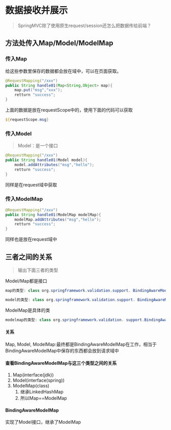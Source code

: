 # 数据接收并展示

> SpringMVC除了使用原生request/session还怎么把数据传给前端？

## 方法处传入Map/Model/ModelMap

### 传入Map

给这些参数里保存的数据都会放在域中，可以在页面获取。

```java
@RequestMapping("/xxx")
public String handle01(Map<String,Object> map){
    map.put("msg","xxx");
    retturn "success";
}
```

上面的数据是放在requestScope中的，使用下面的代码可以获取

```jsp
${requestScope.msg}
```

### 传入Model

> Model：是一个接口

```java
@RequestMapping("/xxx")
public String handle01(Model model){
    model.addAttributes("msg","hello");
    retturn "success";
}
```

同样是在request域中获取

### 传入ModelMap

```java
@RequestMapping("/xxx")
public String handle01(ModelMap modelMap){
    modelMap.addAttributes("msg","hello");
    retturn "success";
}
```

同样也是放在request域中

## 三者之间的关系

> 输出下面三者的类型

Model/Map都是接口

```java
map的类型: class org.springframework.validation.support. BindingAwareModelMap
```

```java
model的类型: class org.springframework.validation.support. BindingAwareModelMap
```

ModelMap是具体的类

```java
modelmap的类型: class org.springframework.validation. support.BindingAwareModelMap
```

#### 关系

Map, Model, ModelMap:最终都是BindingAwareModelMap在工作，相当于BindingAwareModelMap中保存的东西都会放到请求域中

#### 查看BindingAwareModelMap与这三个类型之间的关系

1. Map(interface(jdk))
2. Model(interface(spring))
3. ModelMap(class)
   1. 继承LinkedHashMap
   2. 所以Map==ModelMap

#### BindingAwareModelMap

实现了Model接口，继承了ModelMap